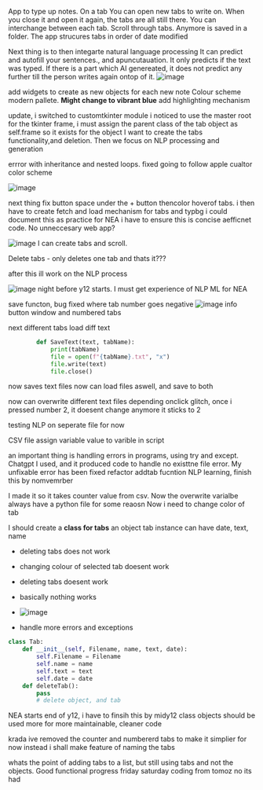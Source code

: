 App to type up notes. On a tab
You can open new tabs to write on.
When you close it and open it again, the tabs are all still there. You can interchange between each tab.
Scroll through tabs. Anymore is saved in a folder.
The app strucures tabs in order of date modified


Next thing is to then integarte natural language processing
It can predict and autofill your sentences., and apuncutauation.
It only predicts if the text was typed. If there is a part which AI genereated, it does not predict any further till the person writes again ontop of it.
![image](https://github.com/Swiftal13/NoteWise/assets/76588047/2d8c05ca-82a2-4115-89eb-4ed370268b2d)

add widgets to create as new objects for each new note
Colour scheme modern pallete. **Might change to vibrant blue**
add highlighting mechanism


update, i switched to customtkinter module
i noticed to use the master root for the tkinter frame, i must assign the parent class of the tab object as self.frame so it exists for the object
I want to create the tabs functionality,and deletion. Then we focus on NLP processing and generation

errror with inheritance and nested loops. fixed
going to follow apple cualtor color scheme



![image](https://github.com/Swiftal13/NoteWise/assets/76588047/8c3d0fd6-51ed-46e7-8633-e0a8d074e1b1)


next thing fix button space under the + button
thencolor  hoverof tabs. i then have to create fetch and load mechanism for tabs and typbg
i could document this as practice for NEA
i have to ensure this is concise aefficnet code. No unneccesary
web app? 


![image](https://github.com/Swiftal13/NoteWise/assets/76588047/93adaa98-fe5b-45cb-9d90-c45069009ce3)
I can create tabs and scroll.

Delete tabs - only deletes one tab and thats it??? 



after this ill work on the NLP process

![image](https://github.com/Swiftal13/NoteWise/assets/76588047/c250128c-f582-4951-9b5d-2328192754ce)
night before y12 starts. I must get experience of NLP ML for NEA

save functon, bug fixed where tab number goes negative
![image](https://github.com/Swiftal13/NoteWise/assets/76588047/67a2157b-e225-46d0-bce7-46c53c852959)
info button window and numbered tabs

next different tabs load diff text
```py
        def SaveText(text, tabName):
            print(tabName)
            file = open(f"{tabName}.txt", "x")
            file.write(text)
            file.close()
```
now saves text files 
now can load files aswell, and save to both

now can overwrite different text files depending onclick
glitch, once i pressed number 2, it doesent change anymore it sticks to 2

testing NLP on seperate file for now

CSV file assign variable value to varible in script

an important thing is handling errors in programs, using try and except. Chatgpt I used, and it produced code to handle no existtne file error. My unfixable error has been fixed 
refactor addtab fucntion 
NLP learning, finish this by nomvemrber

I made it so it takes counter value from csv. Now the overwrite varialbe always have a python file for some reaosn
Now i need to change color of tab

I should create a **class for tabs**
an object tab instance can have date, text, name
- deleting tabs does not work
- changing colour of selected tab doesent work
- deleting tabs doesent work
- basically nothing works

- ![image](https://github.com/Swiftal13/NoteWise/assets/76588047/c03fe122-7c05-4b3b-9bc1-399307b134de)
- handle more errors and exceptions

```py
class Tab:
    def __init__(self, Filename, name, text, date):
        self.Filename = Filename
        self.name = name
        self.text = text
        self.date = date
    def deleteTab():
        pass 
        # delete object, and tab
```

NEA starts end of y12, i have to finsih this by midy12
class objects should be used more for more maintainable, cleaner code


krada
ive removed the counter and numbererd tabs to make it simplier for now
instead i shall make feature of naming the tabs

whats the point of adding tabs to a list, but still using tabs and not the objects. Good functional progress
friday saturday
coding from tomoz
no
its had
